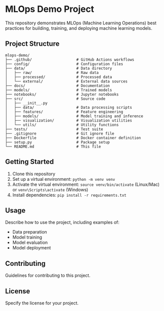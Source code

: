 # MLOps Demo Project

This repository demonstrates MLOps (Machine Learning Operations) best practices for building, training, and deploying machine learning models.

## Project Structure

```
mlops-demo/
├── .github/                    # GitHub Actions workflows
├── config/                     # Configuration files
├── data/                       # Data directory
│   ├── raw/                    # Raw data
│   ├── processed/              # Processed data
│   └── external/               # External data sources
├── docs/                       # Documentation
├── models/                     # Trained models
├── notebooks/                  # Jupyter notebooks
├── src/                        # Source code
│   ├── __init__.py
│   ├── data/                   # Data processing scripts
│   ├── features/               # Feature engineering
│   ├── models/                 # Model training and inference
│   ├── visualization/          # Visualization utilities
│   └── utils/                  # Utility functions
├── tests/                      # Test suite
├── .gitignore                  # Git ignore file
├── Dockerfile                  # Docker container definition
├── setup.py                    # Package setup
└── README.md                   # This file
```

## Getting Started

1. Clone this repository
2. Set up a virtual environment: `python -m venv venv`
3. Activate the virtual environment: `source venv/bin/activate` (Linux/Mac) or `venv\Scripts\activate` (Windows)
4. Install dependencies: `pip install -r requirements.txt`

## Usage

Describe how to use the project, including examples of:
- Data preparation
- Model training
- Model evaluation
- Model deployment

## Contributing

Guidelines for contributing to this project.

## License

Specify the license for your project.
